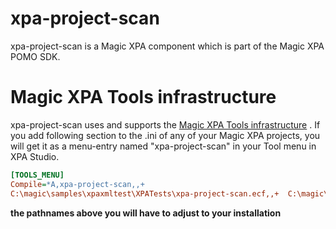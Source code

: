 # xpa-project-scan

xpa-project-scan is a Magic XPA component which is part of the Magic XPA POMO SDK.  

# Magic XPA Tools infrastructure
xpa-project-scan uses and supports the [Magic XPA Tools infrastructure](http://kb.magicsoftware.com/articles/bl_Reference/Tools-Infrastructure-xpa) . If you add following section to the .ini of any of your Magic XPA projects, you will get it as a menu-entry named "xpa-project-scan" in your Tool menu in XPA Studio.  

```Magic.ini
[TOOLS_MENU]
Compile=*A,xpa-project-scan,,+  
C:\magic\samples\xpaxmltest\XPATests\xpa-project-scan.ecf,,+  C:\magic\samples\xpaxmltest\XPATests\Scripts\xpa_tool\compile_pre.xpts,+  C:\magic\samples\xpaxmltest\XPATests\Scripts\xpa_tool\compile_post.xpts,+  
```
__the pathnames above you will have to adjust to your installation__


